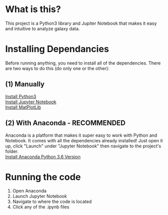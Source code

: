 # What is this?

This project is a Python3 library and Jupiter Notebook that makes it easy and intuitive to analyze galaxy data.

# Installing Dependancies

Before running anything, you need to install all of the dependencies. There are two ways to do this (do only one or the other):

## (1) Manually

[Install Python3](https://www.python.org/downloads/)  
 [Install Jupyter Notebook](http://jupyter.org/install)  
 [Install MatPlotLib](https://matplotlib.org/faq/installing_faq.html)

## (2) With Anaconda - RECOMMENDED

Anaconda is a platform that makes it super easy to work with Python and Notebook. It comes with all the dependencies already installed! Just open it up, click "Launch" under "Jupyter Notebook" then navigate to the project's folder.  
 [Install Anaconda Python 3.6 Version](https://matplotlib.org/faq/installing_faq.html)

# Running the code

1. Open Anaconda
2. Launch Jupyter Notebook
3. Navigate to where the code is located
4. Click any of the .ipynb files
